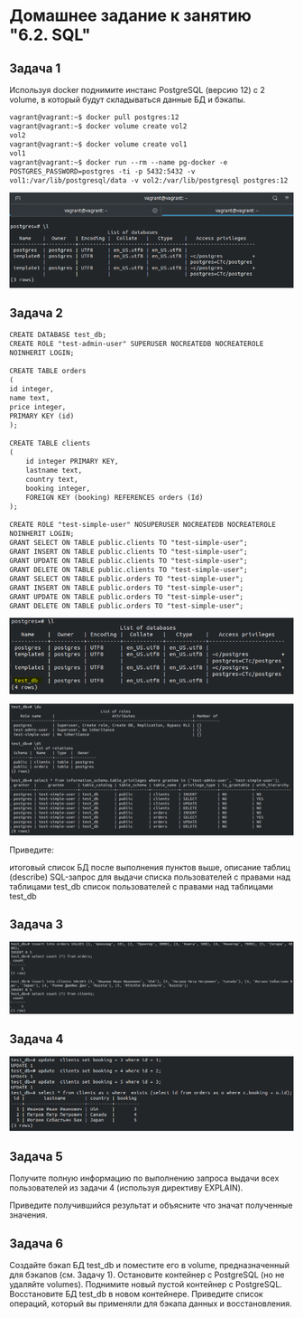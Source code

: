 # Домашнее задание к занятию "6.2. SQL"

## Задача 1
Используя docker поднимите инстанс PostgreSQL (версию 12) c 2 volume, в который будут складываться данные БД и бэкапы.
```
vagrant@vagrant:~$ docker pull postgres:12
vagrant@vagrant:~$ docker volume create vol2
vol2
vagrant@vagrant:~$ docker volume create vol1
vol1
vagrant@vagrant:~$ docker run --rm --name pg-docker -e POSTGRES_PASSWORD=postgres -ti -p 5432:5432 -v vol1:/var/lib/postgresql/data -v vol2:/var/lib/postgresql postgres:12
```
![img_4.png](img_4.png)

## Задача 2
```
CREATE DATABASE test_db;
CREATE ROLE "test-admin-user" SUPERUSER NOCREATEDB NOCREATEROLE NOINHERIT LOGIN;

CREATE TABLE orders 
(
id integer, 
name text, 
price integer, 
PRIMARY KEY (id) 
);

CREATE TABLE clients 
(
	id integer PRIMARY KEY,
	lastname text,
	country text,
	booking integer,
	FOREIGN KEY (booking) REFERENCES orders (Id)
);

CREATE ROLE "test-simple-user" NOSUPERUSER NOCREATEDB NOCREATEROLE NOINHERIT LOGIN;
GRANT SELECT ON TABLE public.clients TO "test-simple-user";
GRANT INSERT ON TABLE public.clients TO "test-simple-user";
GRANT UPDATE ON TABLE public.clients TO "test-simple-user";
GRANT DELETE ON TABLE public.clients TO "test-simple-user";
GRANT SELECT ON TABLE public.orders TO "test-simple-user";
GRANT INSERT ON TABLE public.orders TO "test-simple-user";
GRANT UPDATE ON TABLE public.orders TO "test-simple-user";
GRANT DELETE ON TABLE public.orders TO "test-simple-user";
```
![img_5.png](img_5.png)

![img_7.png](img_7.png)


Приведите:

итоговый список БД после выполнения пунктов выше,
описание таблиц (describe)
SQL-запрос для выдачи списка пользователей с правами над таблицами test_db
список пользователей с правами над таблицами test_db

## Задача 3
![img_9.png](img_9.png)

## Задача 4
![img_10.png](img_10.png)

## Задача 5
Получите полную информацию по выполнению запроса выдачи всех пользователей из задачи 4 (используя директиву EXPLAIN).

Приведите получившийся результат и объясните что значат полученные значения.

## Задача 6
Создайте бэкап БД test_db и поместите его в volume, предназначенный для бэкапов (см. Задачу 1).
Остановите контейнер с PostgreSQL (но не удаляйте volumes).
Поднимите новый пустой контейнер с PostgreSQL.
Восстановите БД test_db в новом контейнере.
Приведите список операций, который вы применяли для бэкапа данных и восстановления.
